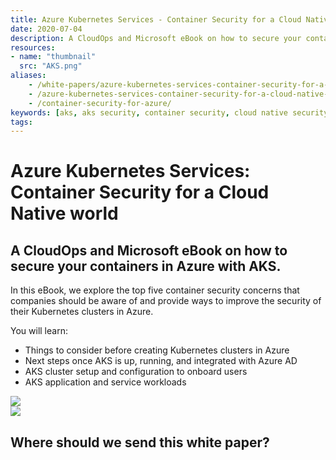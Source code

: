```yaml
---
title: Azure Kubernetes Services - Container Security for a Cloud Native World
date: 2020-07-04
description: A CloudOps and Microsoft eBook on how to secure your containers in Azure with AKS.
resources:
- name: "thumbnail"
  src: "AKS.png"
aliases:
    - /white-papers/azure-kubernetes-services-container-security-for-a-cloud-native-world/
    - /azure-kubernetes-services-container-security-for-a-cloud-native-world/
    - /container-security-for-azure/
keywords: [aks, aks security, container security, cloud native security]
tags:
---
```



<div class="landing-page">
    <!-- hero -->
    <div class="hero jumbotron reading-landing jumbotron-fluid">
        <div class="container-fluid">
            <div class="row">
                <div class="col-xl-6 offset-xl-2 col-lg-10 offset-lg-1 col-md-12">
                    <h1 class="display-4">Azure Kubernetes Services: Container Security for a Cloud Native world</h1>
                </div>
            </div>
        </div>
    </div>
    <div class="main-content">
        <div class="row">
            <div class="col-xl-4 offset-xl-2 without-bottom-line">
                <div class="workshop-prerequisites">
                    <h2>A CloudOps and Microsoft eBook on how to secure your containers in Azure with AKS.</h2>                             
                    <p>In this eBook, we explore the top five container security concerns that companies should be aware of and provide ways to improve the security of their Kubernetes clusters in Azure.</p>
                    <p>You will learn:</p>
                    <ul class="dashes">
                    <li>Things to consider before creating Kubernetes clusters in Azure</li>
                    <li>Next steps once AKS is up, running, and integrated with Azure AD</li>
                    <li>AKS cluster setup and configuration to onboard users</li>
                    <li>AKS application and service workloads</li>
                    </ul>
                </div>
            </div>
                <div class="col-xl-4 offset-xl-0 white-paper-image">
                <img src="/images/white-papers/azure-kubernetes-services.png">
            </div>
        </div>
            </div>
        </div>
    </div>
    <!-- contact us -->
    <div class="contact-us-card">
        <div class="row">
            <div class="col-xl-8 offset-xl-2 col-lg-10 offset-lg-1 col-md-12 col-sm-12 col-xs-12">
                <img src="/images/single-line-arrows.png">
            </div>
            <div
                class="col-xl-3 offset-xl-3 col-lg-3 offset-lg-1 col-md-10 offset-md-1 col-sm-10 offset-sm-1 col-xs-12">
                <h2>Where should we send this white paper?</h2>
            </div>
            <div class="col-xl-5 offset-xl-0 col-lg-6 offset-lg-1 col-md-8 offset-md-2 col-sm-10 offset-sm-1 col-xs-12 general-contact-form"><br>
                <script charset="utf-8" type="text/javascript" src="//js.hsforms.net/forms/embed/v2.js"></script>
<script>
  hbspt.forms.create({
    region: "na1",
    portalId: "6195483",
    formId: "45d08caf-cbdd-4fca-a6e7-15946f4cdfba"
  });
</script>
            </div>
        </div>
    </div>
</div>